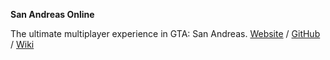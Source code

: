 **San Andreas Online**

The ultimate multiplayer experience in GTA: San Andreas. [Website](http://sanandreasonline.com) / [GitHub](https://github.com/sanandreasonline/sao) / [Wiki](https://github.com/sanandreasonline/sao/wiki)